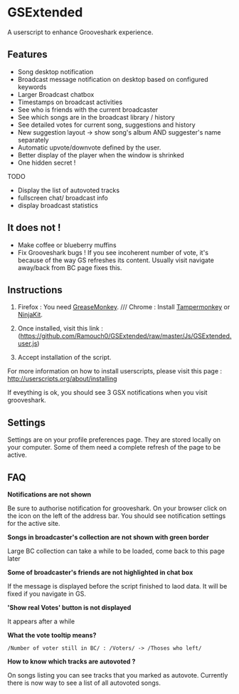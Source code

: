 GSExtended
==========

A userscript to enhance Grooveshark experience.

Features
---------

* Song desktop notification
* Broadcast message notification on desktop based on configured keywords
* Larger Broadcast chatbox
* Timestamps on broadcast activities
* See who is friends with the current broadcaster
* See which songs are in the broadcast library / history
* See detailed votes for current song, suggestions and history
* New suggestion layout -> show song's album AND suggester's name separately
* Automatic upvote/downvote defined by the user.
* Better display of the player when the window is shrinked
* One hidden secret !

TODO
- Display the list of autovoted tracks
- fullscreen chat/ broadcast info 
- display broadcast statistics

It does not !
---------------------
* Make coffee or blueberry muffins
* Fix Grooveshark bugs ! If you see incoherent number of vote, it's because of the way GS refreshes its content. 
	Usually visit navigate away/back from BC page fixes this.

Instructions
------------


1. Firefox : You need [GreaseMonkey](https://addons.mozilla.org/fr/firefox/addon/greasemonkey/). ///  Chrome :  Install [Tampermonkey](https://chrome.google.com/webstore/detail/tampermonkey/dhdgffkkebhmkfjojejmpbldmpobfkfo?hl=en) 
	or [NinjaKit](https://chrome.google.com/webstore/detail/gpbepnljaakggeobkclonlkhbdgccfek).


2. Once installed, visit this link : (https://github.com/Ramouch0/GSExtended/raw/master/Js/GSExtended.user.js)
3. Accept installation of the script.

For more information on how to install userscripts, please visit this page : http://userscripts.org/about/installing

If eveything is ok, you should see 3 GSX notifications when you visit grooveshark.

Settings
---------

Settings are on your profile preferences page.
They are stored locally on your computer.
Some of them need a complete refresh of the page to be active.



FAQ
----
**Notifications are not shown**

Be sure to authorise notification for grooveshark. On your browser click on the icon on the left of the address bar.
You should see notification settings for the active site.

**Songs in broadcaster's collection are not shown with green border**

Large BC collection can take a while to be loaded, come back to this page later

**Some of broadcaster's friends are not highlighted in chat box**

If the message is displayed before the script finished to laod data. It will be fixed if you navigate in GS.

**'Show real Votes' button is not displayed**

It appears after a while

**What the vote tooltip means?**
```
/Number of voter still in BC/ : /Voters/ -> /Thoses who left/
```

**How to know which tracks are autovoted ?**

On songs listing you can see tracks that you marked as autovote. Currently there is now way to see a list of all autovoted songs.

